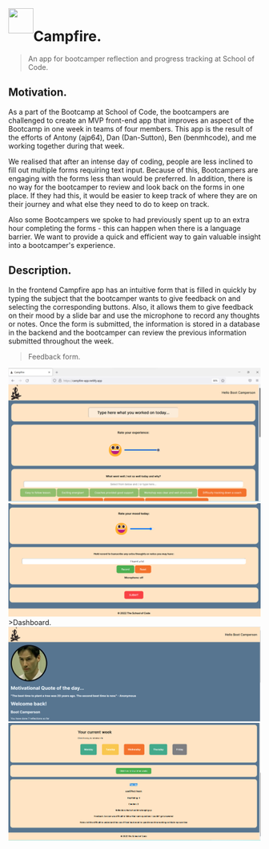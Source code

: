 <img  width="50" height="50" style="float: left;"  src="./src/components/images/logo.png"> 

# Campfire.

>An app for bootcamper reflection and progress tracking at School of Code.

## Motivation.

As a part of the Bootcamp at School of Code, the bootcampers are challenged to create an MVP front-end app that improves an aspect of the Bootcamp in one week in teams of four members. This app is the result of the efforts of Antony (ajp64), Dan (Dan-Sutton), Ben (benmhcode), and me working together during that week.

We realised that after an intense day of coding, people are less inclined to fill out multiple forms requiring text input. Because of this, Bootcampers are engaging with the forms less than would be preferred. 
In addition, there is no way for the bootcamper to review and look back on the forms in one place. If they had this, it would be easier to keep track of where they are on their journey and what else they need to do to keep on track.

Also some Bootcampers we spoke to had previously spent up to an extra hour completing the forms - this can happen when there is a language barrier. We want to provide a quick and efficient way to gain valuable insight into a bootcamper's experience.
## Description.
In the frontend Campfire app has an intuitive form that is filled in quickly by typing the subject that the bootcamper wants to give feedback on and selecting the corresponding buttons. Also, it allows them to give feedback on their mood by a slide bar and use the microphone to record any thoughts or notes.
Once the form is submitted, the information is stored in a database in the backend and the bootcamper can review the previous information submitted throughout the week.


>Feedback form.
<img src="./images/dashboard.png" />
<img src="./images/dashboard5.png" />
>Dashboard.
<img src="./images/dashboard6.png" />
<img src="./images/dasboard4.png" />